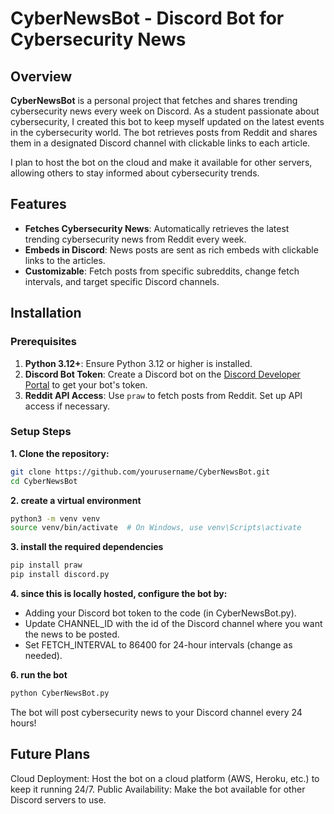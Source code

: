 # CyberNewsBot - Discord Bot for Cybersecurity News

## Overview

**CyberNewsBot** is a personal project that fetches and shares trending cybersecurity news every week on Discord. As a student passionate about cybersecurity, I created this bot to keep myself updated on the latest events in the cybersecurity world. The bot retrieves posts from Reddit and shares them in a designated Discord channel with clickable links to each article.

I plan to host the bot on the cloud and make it available for other servers, allowing others to stay informed about cybersecurity trends.

## Features

- **Fetches Cybersecurity News**: Automatically retrieves the latest trending cybersecurity news from Reddit every week.
- **Embeds in Discord**: News posts are sent as rich embeds with clickable links to the articles.
- **Customizable**: Fetch posts from specific subreddits, change fetch intervals, and target specific Discord channels.

## Installation

### Prerequisites

1. **Python 3.12+**: Ensure Python 3.12 or higher is installed.
2. **Discord Bot Token**: Create a Discord bot on the [Discord Developer Portal](https://discord.com/developers/applications) to get your bot's token.
3. **Reddit API Access**: Use `praw` to fetch posts from Reddit. Set up API access if necessary.

### Setup Steps

**1. Clone the repository:**
   ```bash
   git clone https://github.com/yourusername/CyberNewsBot.git
   cd CyberNewsBot
   ```
**2. create a virtual environment**
   ```bash
   python3 -m venv venv
   source venv/bin/activate  # On Windows, use venv\Scripts\activate
   ```
**3. install the required dependencies**
   ```bash
   pip install praw
   pip install discord.py
   ```
**4. since this is locally hosted, configure the bot by:**
   - Adding your Discord bot token to the code (in CyberNewsBot.py).
   - Update CHANNEL_ID with the id of the Discord channel where you want the news to be posted.
   - Set FETCH_INTERVAL to 86400 for 24-hour intervals (change as needed).
   
**6. run the bot**
   ```bash
   python CyberNewsBot.py
   ```

The bot will post cybersecurity news to your Discord channel every 24 hours!

## Future Plans
Cloud Deployment: Host the bot on a cloud platform (AWS, Heroku, etc.) to keep it running 24/7.
Public Availability: Make the bot available for other Discord servers to use.




